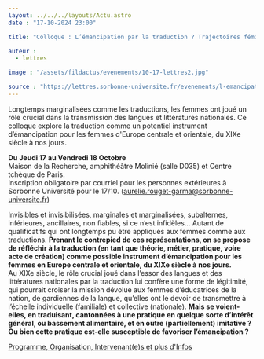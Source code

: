 ```yaml
---
layout: ../../../layouts/Actu.astro
date : "17-10-2024 23:00"

title: "Colloque : L’émancipation par la traduction ? Trajectoires féminines en Europe centrale et orientale (XIXe- XXIe siècle)"

auteur :
  - lettres

image : "/assets/fildactus/evenements/10-17-lettres2.jpg"

source : "https://lettres.sorbonne-universite.fr/evenements/l-emancipation-par-la-traduction-trajectoires-feminines-en-europe-centrale-et-orientale-19e-21e-siecle"
---
```


Longtemps marginalisées comme les traductions, les femmes ont joué un rôle crucial dans la transmission des langues et littératures nationales. Ce colloque explore la traduction comme un potentiel instrument d’émancipation pour les femmes d'Europe centrale et orientale, du XIXe siècle à nos jours.

__Du Jeudi 17 au Vendredi 18 Octobre__  
Maison de la Recherche, amphithéâtre Molinié (salle D035) et Centre tchèque de Paris.  
Inscription obligatoire par courriel pour les personnes extérieures à Sorbonne Université pour le 17/10. (aurelie.rouget-garma@sorbonne-universite.fr)

Invisibles et invisibilisées, marginales et marginalisées, subalternes, inférieures, ancillaires, non fiables, si ce n’est infidèles… Autant de qualificatifs qui ont longtemps pu être appliqués aux femmes comme aux traductions. __Prenant le contrepied de ces représentations, on se propose de réfléchir à la traduction (en tant que théorie, métier, pratique, voire acte de création) comme possible instrument d’émancipation pour les femmes en Europe centrale et orientale, du XIXe siècle à nos jours.__  
Au XIXe siècle, le rôle crucial joué dans l’essor des langues et des littératures nationales par la traduction lui confère une forme de légitimité, qui pourrait croiser la mission dévolue aux femmes d’éducatrices de la nation, de gardiennes de la langue, qu’elles ont le devoir de transmettre à l’échelle individuelle (familiale) et collective (nationale). __Mais se voient-elles, en traduisant, cantonnées à une pratique en quelque sorte d’intérêt général, ou bassement alimentaire, et en outre (partiellement) imitative ? Ou bien cette pratique est-elle susceptible de favoriser l’émancipation ?__

[Programme, Organisation, Intervenant(e)s et plus d'Infos](https://lettres.sorbonne-universite.fr/evenements/l-emancipation-par-la-traduction-trajectoires-feminines-en-europe-centrale-et-orientale-19e-21e-siecle)